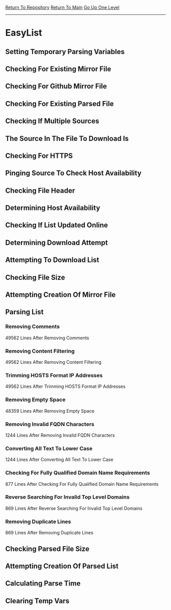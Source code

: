 [Return To Repository](https://github.com/deathbybandaid/piholeparser/)
[Return To Main](https://github.com/deathbybandaid/piholeparser/blob/master/RecentRunLogs/Mainlog.md)
[Go Up One Level](https://github.com/deathbybandaid/piholeparser/blob/master/RecentRunLogs/TopLevelScripts/30-Processing-External-Blacklists.md)
____________________________________
# EasyList
## Setting Temporary Parsing Variables
## Checking For Existing Mirror File
## Checking For Github Mirror File
## Checking For Existing Parsed File
## Checking If Multiple Sources
## The Source In The File To Download Is
## Checking For HTTPS
## Pinging Source To Check Host Availability
## Checking File Header
## Determining Host Availability
## Checking If List Updated Online
## Determining Download Attempt
## Attempting To Download List
## Checking File Size
## Attempting Creation Of Mirror File
## Parsing List
### Removing Comments
49562 Lines After Removing Comments
### Removing Content Filtering
49562 Lines After Removing Content Filtering
### Trimming HOSTS Format IP Addresses
49562 Lines After Trimming HOSTS Format IP Addresses
### Removing Empty Space
48359 Lines After Removing Empty Space
### Removing Invalid FQDN Characters
1244 Lines After Removing Invalid FQDN Characters
### Converting All Text To Lower Case
1244 Lines After Converting All Text To Lower Case
### Checking For Fully Qualified Domain Name Requirements
877 Lines After Checking For Fully Qualified Domain Name Requirements
### Reverse Searching For Invalid Top Level Domains
869 Lines After Reverse Searching For Invalid Top Level Domains
### Removing Duplicate Lines
869 Lines After Removing Duplicate Lines
## Checking Parsed File Size
## Attempting Creation Of Parsed List
## Calculating Parse Time
## Clearing Temp Vars
